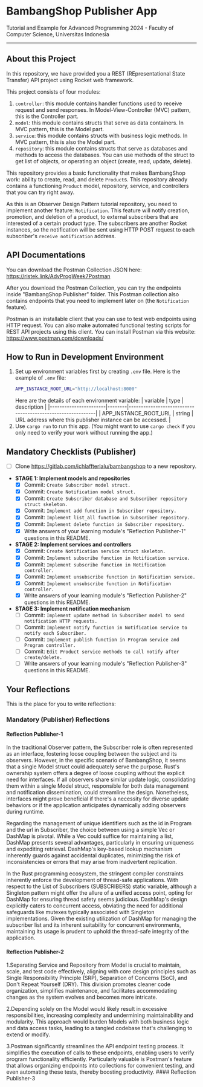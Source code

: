# BambangShop Publisher App
Tutorial and Example for Advanced Programming 2024 - Faculty of Computer Science, Universitas Indonesia

---

## About this Project
In this repository, we have provided you a REST (REpresentational State Transfer) API project using Rocket web framework.

This project consists of four modules:
1.  `controller`: this module contains handler functions used to receive request and send responses.
    In Model-View-Controller (MVC) pattern, this is the Controller part.
2.  `model`: this module contains structs that serve as data containers.
    In MVC pattern, this is the Model part.
3.  `service`: this module contains structs with business logic methods.
    In MVC pattern, this is also the Model part.
4.  `repository`: this module contains structs that serve as databases and methods to access the databases.
    You can use methods of the struct to get list of objects, or operating an object (create, read, update, delete).

This repository provides a basic functionality that makes BambangShop work: ability to create, read, and delete `Product`s.
This repository already contains a functioning `Product` model, repository, service, and controllers that you can try right away.

As this is an Observer Design Pattern tutorial repository, you need to implement another feature: `Notification`.
This feature will notify creation, promotion, and deletion of a product, to external subscribers that are interested of a certain product type.
The subscribers are another Rocket instances, so the notification will be sent using HTTP POST request to each subscriber's `receive notification` address.

## API Documentations

You can download the Postman Collection JSON here: https://ristek.link/AdvProgWeek7Postman

After you download the Postman Collection, you can try the endpoints inside "BambangShop Publisher" folder.
This Postman collection also contains endpoints that you need to implement later on (the `Notification` feature).

Postman is an installable client that you can use to test web endpoints using HTTP request.
You can also make automated functional testing scripts for REST API projects using this client.
You can install Postman via this website: https://www.postman.com/downloads/

## How to Run in Development Environment
1.  Set up environment variables first by creating `.env` file.
    Here is the example of `.env` file:
    ```bash
    APP_INSTANCE_ROOT_URL="http://localhost:8000"
    ```
    Here are the details of each environment variable:
    | variable              | type   | description                                                |
    |-----------------------|--------|------------------------------------------------------------|
    | APP_INSTANCE_ROOT_URL | string | URL address where this publisher instance can be accessed. |
2.  Use `cargo run` to run this app.
    (You might want to use `cargo check` if you only need to verify your work without running the app.)

## Mandatory Checklists (Publisher)
-   [ ] Clone https://gitlab.com/ichlaffterlalu/bambangshop to a new repository.
-   **STAGE 1: Implement models and repositories**
    -   [x] Commit: `Create Subscriber model struct.`
    -   [x] Commit: `Create Notification model struct.`
    -   [x] Commit: `Create Subscriber database and Subscriber repository struct skeleton.`
    -   [x] Commit: `Implement add function in Subscriber repository.`
    -   [x] Commit: `Implement list_all function in Subscriber repository.`
    -   [x] Commit: `Implement delete function in Subscriber repository.`
    -   [x] Write answers of your learning module's "Reflection Publisher-1" questions in this README.
-   **STAGE 2: Implement services and controllers**
    -   [x] Commit: `Create Notification service struct skeleton.`
    -   [x] Commit: `Implement subscribe function in Notification service.`
    -   [x] Commit: `Implement subscribe function in Notification controller.`
    -   [x] Commit: `Implement unsubscribe function in Notification service.`
    -   [x] Commit: `Implement unsubscribe function in Notification controller.`
    -   [x] Write answers of your learning module's "Reflection Publisher-2" questions in this README.
-   **STAGE 3: Implement notification mechanism**
    -   [ ] Commit: `Implement update method in Subscriber model to send notification HTTP requests.`
    -   [ ] Commit: `Implement notify function in Notification service to notify each Subscriber.`
    -   [ ] Commit: `Implement publish function in Program service and Program controller.`
    -   [ ] Commit: `Edit Product service methods to call notify after create/delete.`
    -   [ ] Write answers of your learning module's "Reflection Publisher-3" questions in this README.

## Your Reflections
This is the place for you to write reflections:

### Mandatory (Publisher) Reflections

#### Reflection Publisher-1
In the traditional Observer pattern, the Subscriber role is often 
represented as an interface, fostering loose coupling between the subject 
and its observers. However, in the specific scenario of BambangShop, it 
seems that a single Model struct could adequately serve the purpose. 
Rust's ownership system offers a degree of loose coupling without the 
explicit need for interfaces. If all observers share similar update logic, 
consolidating them within a single Model struct, responsible for both data 
management and notification dissemination, could streamline the design. 
Nonetheless, interfaces might prove beneficial if there's a necessity for 
diverse update behaviors or if the application anticipates dynamically 
adding observers during runtime.

Regarding the management of unique identifiers such as the id in Program 
and the url in Subscriber, the choice between using a simple Vec or 
DashMap is pivotal. While a Vec could suffice for maintaining a list, 
DashMap presents several advantages, particularly in ensuring uniqueness 
and expediting retrieval. DashMap's key-based lookup mechanism inherently 
guards against accidental duplicates, minimizing the risk of 
inconsistencies or errors that may arise from inadvertent replication.

In the Rust programming ecosystem, the stringent compiler constraints 
inherently enforce the development of thread-safe applications. With 
respect to the List of Subscribers (SUBSCRIBERS) static variable, although 
a Singleton pattern might offer the allure of a unified access point, 
opting for DashMap for ensuring thread safety seems judicious. DashMap's 
design explicitly caters to concurrent access, obviating the need for 
additional safeguards like mutexes typically associated with Singleton 
implementations. Given the existing utilization of DashMap for managing 
the subscriber list and its inherent suitability for concurrent 
environments, maintaining its usage is prudent to uphold the thread-safe 
integrity of the application.

#### Reflection Publisher-2

1.Separating Service and Repository from Model is crucial to maintain, scale, and test code effectively, aligning with core design principles such as Single Responsibility Principle (SRP), Separation of 
Concerns (SoC), and Don't Repeat Yourself (DRY). This division promotes cleaner code organization, simplifies maintenance, and facilitates accommodating changes as the system evolves and becomes more 
intricate.

2.Depending solely on the Model would likely result in excessive responsibilities, increasing complexity and undermining maintainability and modularity. This approach would burden Models with both 
business logic and data access tasks, leading to a tangled codebase that's challenging to extend or modify.

3.Postman significantly streamlines the API endpoint testing process. It simplifies the execution of calls to these endpoints, enabling users to verify program functionality efficiently. Particularly 
valuable is Postman's feature that allows organizing endpoints into collections for convenient testing, and even automating these tests, thereby boosting productivity. #### Reflection Publisher-3
